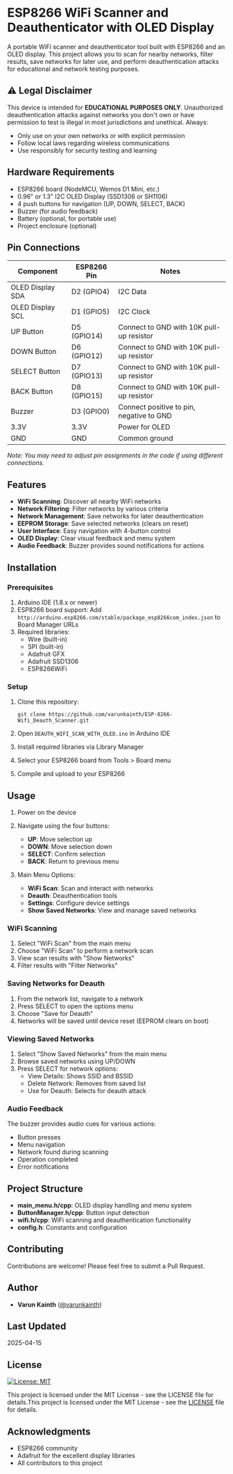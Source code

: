 # ESP8266 WiFi Scanner and Deauthenticator with OLED Display

A portable WiFi scanner and deauthenticator tool built with ESP8266 and an OLED display. This project allows you to scan for nearby networks, filter results, save networks for later use, and perform deauthentication attacks for educational and network testing purposes.

## ⚠️ Legal Disclaimer

This device is intended for **EDUCATIONAL PURPOSES ONLY**. Unauthorized deauthentication attacks against networks you don't own or have permission to test is illegal in most jurisdictions and unethical. Always:

- Only use on your own networks or with explicit permission
- Follow local laws regarding wireless communications
- Use responsibly for security testing and learning

## Hardware Requirements

- ESP8266 board (NodeMCU, Wemos D1 Mini, etc.)
- 0.96" or 1.3" I2C OLED Display (SSD1306 or SH1106)
- 4 push buttons for navigation (UP, DOWN, SELECT, BACK)
- Buzzer (for audio feedback)
- Battery (optional, for portable use)
- Project enclosure (optional)

## Pin Connections

| Component | ESP8266 Pin | Notes |
|-----------|-------------|-------|
| OLED Display SDA | D2 (GPIO4) | I2C Data |
| OLED Display SCL | D1 (GPIO5) | I2C Clock |
| UP Button | D5 (GPIO14) | Connect to GND with 10K pull-up resistor |
| DOWN Button | D6 (GPIO12) | Connect to GND with 10K pull-up resistor |
| SELECT Button | D7 (GPIO13) | Connect to GND with 10K pull-up resistor |
| BACK Button | D8 (GPIO15) | Connect to GND with 10K pull-up resistor |
| Buzzer | D3 (GPIO0) | Connect positive to pin, negative to GND |
| 3.3V | 3.3V | Power for OLED |
| GND | GND | Common ground |

*Note: You may need to adjust pin assignments in the code if using different connections.*

## Features

- **WiFi Scanning**: Discover all nearby WiFi networks
- **Network Filtering**: Filter networks by various criteria
- **Network Management**: Save networks for later deauthentication
- **EEPROM Storage**: Save selected networks (clears on reset)
- **User Interface**: Easy navigation with 4-button control
- **OLED Display**: Clear visual feedback and menu system
- **Audio Feedback**: Buzzer provides sound notifications for actions

## Installation

### Prerequisites

1. Arduino IDE (1.8.x or newer)
2. ESP8266 board support: Add `http://arduino.esp8266.com/stable/package_esp8266com_index.json` to Board Manager URLs
3. Required libraries:
   - Wire (built-in)
   - SPI (built-in)
   - Adafruit GFX
   - Adafruit SSD1306
   - ESP8266WiFi

### Setup

1. Clone this repository:
   ```
   git clone https://github.com/varunkainth/ESP-8266-Wifi_Deauth_Scanner.git
   ```

2. Open `DEAUTH_WIFI_SCAN_WITH_OLED.ino` in Arduino IDE

3. Install required libraries via Library Manager

4. Select your ESP8266 board from Tools > Board menu

5. Compile and upload to your ESP8266

## Usage

1. Power on the device
2. Navigate using the four buttons:
   - **UP**: Move selection up
   - **DOWN**: Move selection down
   - **SELECT**: Confirm selection
   - **BACK**: Return to previous menu

3. Main Menu Options:
   - **WiFi Scan**: Scan and interact with networks
   - **Deauth**: Deauthentication tools
   - **Settings**: Configure device settings
   - **Show Saved Networks**: View and manage saved networks

### WiFi Scanning

1. Select "WiFi Scan" from the main menu
2. Choose "WiFi Scan" to perform a network scan
3. View scan results with "Show Networks"
4. Filter results with "Filter Networks"

### Saving Networks for Deauth

1. From the network list, navigate to a network
2. Press SELECT to open the options menu
3. Choose "Save for Deauth"
4. Networks will be saved until device reset (EEPROM clears on boot)

### Viewing Saved Networks

1. Select "Show Saved Networks" from the main menu
2. Browse saved networks using UP/DOWN
3. Press SELECT for network options:
   - View Details: Shows SSID and BSSID
   - Delete Network: Removes from saved list
   - Use for Deauth: Selects for deauth attack

### Audio Feedback

The buzzer provides audio cues for various actions:
- Button presses
- Menu navigation
- Network found during scanning
- Operation completed
- Error notifications

## Project Structure

- **main_menu.h/cpp**: OLED display handling and menu system
- **ButtonManager.h/cpp**: Button input detection
- **wifi.h/cpp**: WiFi scanning and deauthentication functionality
- **config.h**: Constants and configuration

## Contributing

Contributions are welcome! Please feel free to submit a Pull Request.

## Author

- **Varun Kainth** ([@varunkainth](https://github.com/varunkainth))

## Last Updated

2025-04-15

## License
[![License: MIT](https://img.shields.io/badge/License-MIT-yellow.svg)](https://opensource.org/licenses/MIT)

This project is licensed under the MIT License - see the LICENSE file for details.This project is licensed under the MIT License - see the [LICENSE](LICENSE) file for details.

## Acknowledgments

- ESP8266 community
- Adafruit for the excellent display libraries
- All contributors to this project
